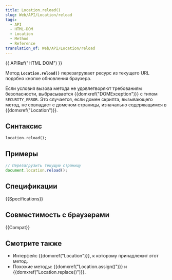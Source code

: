 ```yaml
---
title: Location.reload()
slug: Web/API/Location/reload
tags:
  - API
  - HTML-DOM
  - Location
  - Method
  - Reference
translation_of: Web/API/Location/reload
---
```


{{ APIRef("HTML DOM") }}

Метод **`Location.reload()`** перезагружает ресурс из текущего URL подобно кнопке обновления браузера.

Если условия вызова метода не удовлетворяют требованиям безопасности, выбрасывается {{domxref("DOMException")}} с типом `SECURITY_ERROR`. Это случается, если домен скрипта, вызывающего метод, не совпадает с доменом страницы, изначально содержащимся в {{domxref("Location")}}.

## Синтаксис

```
location.reload();
```

## Примеры

```js
// Перезагрузить текущую страницу
document.location.reload();
```

## Спецификации

{{Specifications}}

## Совместимость с браузерами

{{Compat}}

## Смотрите также

- Интерфейс {{domxref("Location")}}, к которому принадлежит этот метод.
- Похожие методы: {{domxref("Location.assign()")}} и {{domxref("Location.replace()")}}.
